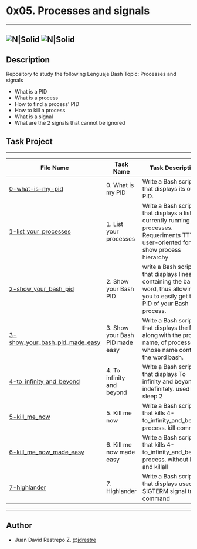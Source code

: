 # 0x05. Processes and signals
---
![N|Solid](https://www.holbertonschool.com/holberton-logo.png) ![N|Solid](https://intranet.hbtn.io/assets/holberton-logo-coral-27055cb2f875eb10bf3b3942e52a24581bc0667695bdc856d4f08b469b678000.png)
---

## Description
Repository to study the following Lenguaje Bash Topic: Processes and signals

- What is a PID
- What is a process
- How to find a process’ PID
- How to kill a process
- What is a signal
- What are the 2 signals that cannot be ignored

## Task Project
---
File Name|Task Name|Task Description
---|---|---
[0-what-is-my-pid](https://github.com/jdrestre/holberton-system_engineering-devops/blob/master/0x05-processes_and_signals/0-what-is-my-pid)|0. What is my PID|Write a Bash script that displays its own PID.
[1-list_your_processes](https://github.com/jdrestre/holberton-system_engineering-devops/blob/master/0x05-processes_and_signals/1-list_your_processes)|1. List your processes|Write a Bash script that displays a list of currently running processes. Requeriments TTY user-oriented format, show process hierarchy
[2-show_your_bash_pid](https://github.com/jdrestre/holberton-system_engineering-devops/blob/master/0x05-processes_and_signals/2-show_your_bash_pid)|2. Show your Bash PID|write a Bash script that displays lines containing the bash word, thus allowing you to easily get the PID of your Bash process.
[3-show_your_bash_pid_made_easy](https://github.com/jdrestre/holberton-system_engineering-devops/blob/master/0x05-processes_and_signals/3-show_your_bash_pid_made_easy)|3. Show your Bash PID made easy|Write a Bash script that displays the PID, along with the process name, of processes whose name contain the word bash.
[4-to_infinity_and_beyond](https://github.com/jdrestre/holberton-system_engineering-devops/blob/master/0x05-processes_and_signals/4-to_infinity_and_beyond)|4. To infinity and beyond|Write a Bash script that displays To infinity and beyond indefinitely. used sleep 2
[5-kill_me_now](https://github.com/jdrestre/holberton-system_engineering-devops/blob/master/0x05-processes_and_signals/5-kill_me_now)|5. Kill me now|Write a Bash script that kills 4-to_infinity_and_beyond process. kill command
[6-kill_me_now_made_easy](https://github.com/jdrestre/holberton-system_engineering-devops/blob/master/0x05-processes_and_signals/6-kill_me_now_made_easy)|6. Kill me now made easy|Write a Bash script that kills 4-to_infinity_and_beyond process. without kill and killall
[7-highlander](https://github.com/jdrestre/holberton-system_engineering-devops/blob/master/0x05-processes_and_signals/7-highlander)|7. Highlander|Write a Bash script that displays used SIGTERM signal trap command


---
## Author

- Juan David Restrepo Z. [@jdrestre](https://twitter.com/jdrestre)
